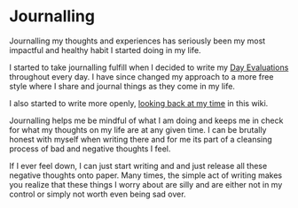 # Journalling
Journalling my thoughts and experiences has seriously been my most impactful and healthy habit I started doing in my life.

I started to take journalling fulfill when I decided to write my [Day Evaluations](https://medium.com/@NikitaVoloboev/day-evaluations-5706f31c9c5e) throughout every day. I have since changed my approach to a more free style where I share and journal things as they come in my life.

I also started to write more openly, [looking back at my time](../looking-back/looking-back.md) in this wiki.

Journalling helps me be mindful of what I am doing and keeps me in check for what my thoughts on my life are at any given time. I can be brutally honest with myself when writing there and for me its part of a cleansing process of bad and negative thoughts I feel.

If I ever feel down, I can just start writing and and just release all these negative thoughts onto paper. Many times, the simple act of writing makes you realize that these things I worry about are silly and are either not in my control or simply not worth even being sad over.

